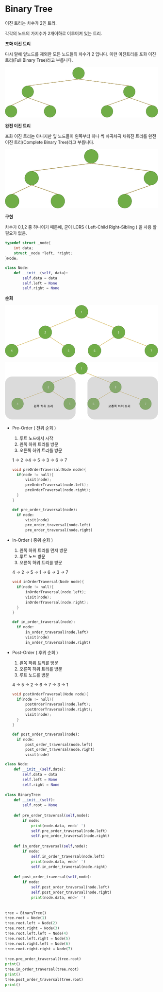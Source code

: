 # Binary Tree

이진 트리는 차수가 2인 트리.

각각의 노드의 가지수가 2개이하로 이루어져 있는 트리.

**포화 이진 트리**

다시 말해 잎노드를 제외한 모든 노드들의 차수가 2 입니다. 이런 이진트리를 포화 이진 트리(Full Binary Tree)라고 부릅니다.

![full_btree](./images/btree_1.png)

**완전 이진 트리**

포화 이진 트리는 아니지만 잎 노드들이 왼쪽부터 하나 씩 차곡차곡 채워진 트리를 완전 이진 트리(Complete Binary Tree)라고 부릅니다.

![complete_btree](./images/btree_2.png)

**구현**

차수가 0,1,2 중 하나이기 때문에, 굳이 LCRS ( Left-Child Right-Sibling ) 을 사용 할 필요가 없음.

```cpp
typedef struct _node{
    int data;
    struct _node *left, *right;
}Node;
```

```python
class Node:
	def __init__(self, data):
		self.data = data
		self.left = None
		self.right = None
```

**순회**

![btree](./images/btree_3.png)

![lr_btree](./images/btree_4.png)

- Pre-Order ( 전위 순회 )

  1. 루트 노드에서 시작
  2. 왼쪽 하위 트리를 방문
  3. 오른쪽 하위 트리를 방문

  1 → 2 →4 → 5 → 3 → 6 → 7

  ```cpp
  void preOrderTraversal(Node node){
  	if(node != null){
  		visit(node);
  		preOrderTraversal(node.left);
  		preOrderTraversal(node.right);
  	}
  }
  ```

  ```python
  def pre_order_traversal(node):
  	if node:
  		visit(node)
  		pre_order_traversal(node.left)
  		pre_order_traversal(node.right)
  ```

- In-Order ( 중위 순회 )

  1. 왼쪽 하위 트리를 먼저 방문
  2. 루트 노드 방문
  3. 오른쪽 하위 트리를 방문

  4 → 2 → 5 → 1 → 6 → 3 → 7

  ```cpp
  void inOrderTraversal(Node node){
  	if(node != null){
  		inOrderTraversal(node.left);
  		visit(node);
  		inOrderTraversal(node.right);
  	}
  }
  ```

  ```python
  def in_order_traversal(node):
  	if node:
  		in_order_traversal(node.left)
  		visit(node)
  		in_order_traversal(node.right)
  ```

- Post-Order ( 후위 순회 )

  1. 왼쪽 하위 트리를 방문
  2. 오른쪽 하위 트리를 방문
  3. 루트 노드를 방문

  4 → 5 → 2 → 6 → 7 → 3 → 1

  ```cpp
  void postOrderTraversal(Node node){
  	if(node != null){
  		postOrderTraversal(node.left);
  		postOrderTraversal(node.right);
  		visit(node);
  	}
  }
  ```

  ```python
  def post_order_traversal(node):
  	if node:
  		post_order_traversal(node.left)
  		post_order_traversal(node.right)
  		visit(node)
  ```

```python
class Node:
	def __init__(self,data):
		self.data = data
		self.left = None
		self.right = None

class BinaryTree:
	def __init__(self):
		self.root = None

	def pre_order_traversal(self,node):
		if node:
			print(node.data, end=' ')
			self.pre_order_traversal(node.left)
			self.pre_order_traversal(node.right)

	def in_order_traversal(self,node):
		if node:
			self.in_order_traversal(node.left)
			print(node.data, end=' ')
			self.in_order_traversal(node.right)

	def post_order_traversal(self,node):
		if node:
			self.post_order_traversal(node.left)
			self.post_order_traversal(node.right)
			print(node.data, end=' ')


tree = BinaryTree()
tree.root = Node(1)
tree.root.left = Node(2)
tree.root.right = Node(3)
tree.root.left.left = Node(4)
tree.root.left.right = Node(5)
tree.root.right.left = Node(6)
tree.root.right.right = Node(7)

tree.pre_order_traversal(tree.root)
print()
tree.in_order_traversal(tree.root)
print()
tree.post_order_traversal(tree.root)
print()
```
